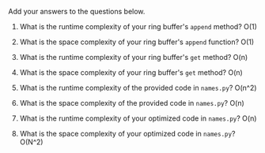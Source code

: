 Add your answers to the questions below.

1. What is the runtime complexity of your ring buffer's `append` method? O(1)

2. What is the space complexity of your ring buffer's `append` function? O(1)

3. What is the runtime complexity of your ring buffer's `get` method? O(n)

4. What is the space complexity of your ring buffer's `get` method? O(n)

5) What is the runtime complexity of the provided code in `names.py`? O(n^2)

6) What is the space complexity of the provided code in `names.py`? O(n)

7) What is the runtime complexity of your optimized code in `names.py`? O(n)

8) What is the space complexity of your optimized code in `names.py`? O(N^2)
